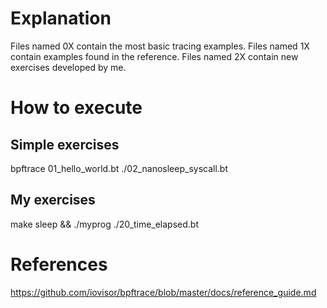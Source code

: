 # Explanation
Files named 0X contain the most basic tracing examples.
Files named 1X contain examples found in the reference.
Files named 2X contain new exercises developed by me.

# How to execute
## Simple exercises
bpftrace 01_hello_world.bt
./02_nanosleep_syscall.bt

## My exercises
make sleep && ./myprog
./20_time_elapsed.bt

# References
https://github.com/iovisor/bpftrace/blob/master/docs/reference_guide.md
